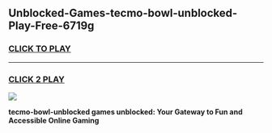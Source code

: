 
## Unblocked-Games-tecmo-bowl-unblocked-Play-Free-6719g
<h3>
<a href="https://premium76.site?title=tecmo-bowl-unblocked&ref=20M">CLICK TO PLAY</a></h3>
<hr>

<h3>
<a href="https://premium76.site?title=tecmo-bowl-unblocked&ref=20M">CLICK 2 PLAY</a>
  
</h3>

<a href="https://premium76.site?title=tecmo-bowl-unblocked&ref=19M"><img src="https://clearcache.store/games.png"></a>


**tecmo-bowl-unblocked games unblocked: Your Gateway to Fun and Accessible Online Gaming**
